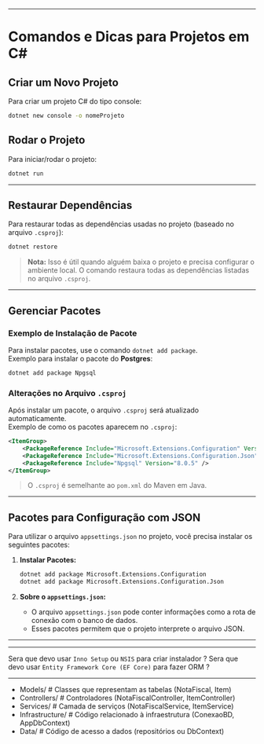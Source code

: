 
---

# Comandos e Dicas para Projetos em C#

## Criar um Novo Projeto
Para criar um projeto C# do tipo console:
```bash
dotnet new console -o nomeProjeto
```

## Rodar o Projeto
Para iniciar/rodar o projeto:
```bash
dotnet run
```

---

## Restaurar Dependências
Para restaurar todas as dependências usadas no projeto (baseado no arquivo `.csproj`):
```bash
dotnet restore
```

> **Nota:** Isso é útil quando alguém baixa o projeto e precisa configurar o ambiente local. O comando restaura todas as dependências listadas no arquivo `.csproj`.

---

## Gerenciar Pacotes
### Exemplo de Instalação de Pacote
Para instalar pacotes, use o comando `dotnet add package`.  
Exemplo para instalar o pacote do **Postgres**:
```bash
dotnet add package Npgsql
```

### Alterações no Arquivo `.csproj`
Após instalar um pacote, o arquivo `.csproj` será atualizado automaticamente.  
Exemplo de como os pacotes aparecem no `.csproj`:
```xml
<ItemGroup>
    <PackageReference Include="Microsoft.Extensions.Configuration" Version="9.0.0" />
    <PackageReference Include="Microsoft.Extensions.Configuration.Json" Version="9.0.0" />
    <PackageReference Include="Npgsql" Version="8.0.5" />
</ItemGroup>
```
> O `.csproj` é semelhante ao `pom.xml` do Maven em Java.

---

## Pacotes para Configuração com JSON
Para utilizar o arquivo `appsettings.json` no projeto, você precisa instalar os seguintes pacotes:

1. **Instalar Pacotes:**
    ```bash
    dotnet add package Microsoft.Extensions.Configuration
    dotnet add package Microsoft.Extensions.Configuration.Json
    ```

2. **Sobre o `appsettings.json`:**
    - O arquivo `appsettings.json` pode conter informações como a rota de conexão com o banco de dados.
    - Esses pacotes permitem que o projeto interprete o arquivo JSON.

---

---

Sera que devo usar  `Inno Setup` ou `NSIS`  para criar instalador ?
Sera que devo usar  `Entity Framework Core (EF Core)`  para fazer ORM ?

---

- Models/          # Classes que representam as tabelas (NotaFiscal, Item)
- Controllers/     # Controladores (NotaFiscalController, ItemController)
- Services/        # Camada de serviços (NotaFiscalService, ItemService)
- Infrastructure/  # Código relacionado à infraestrutura (ConexaoBD, AppDbContext)
- Data/            # Código de acesso a dados (repositórios ou DbContext)

